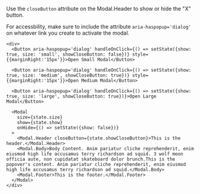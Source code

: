 Use the `closeButton` attribute on the Modal.Header to show or hide the "X" button.

For accessbility, make sure to include the attribute `aria-haspopup='dialog'` on whatever link you create to activate the modal.

```
<div>
  <Button aria-haspopup='dialog' handleOnClick={() => setState({show: true, size: 'small', showCloseButton: false})} style={{marginRight:'15px'}}>Open Small Modal</Button>

  <Button aria-haspopup='dialog' handleOnClick={() => setState({show: true, size: 'medium', showCloseButton: true})} style={{marginRight:'15px'}}>Open Medium Modal</Button>

  <Button aria-haspopup='dialog' handleOnClick={() => setState({show: true, size: 'large', showCloseButton: true})}>Open Large Modal</Button>

  <Modal
    size={state.size}
    show={state.show}
    onHide={() => setState({show: false})}
  >
    <Modal.Header closeButton={state.showCloseButton}>This is the header.</Modal.Header>
    <Modal.Body>Body Content. Anim pariatur cliche reprehenderit, enim eiusmod high life accusamus terry richardson ad squid. 3 wolf moon officia aute, non cupidatat skateboard dolor brunch.This is the popover's content. Anim pariatur cliche reprehenderit, enim eiusmod high life accusamus terry richardson ad squid.</Modal.Body>
    <Modal.Footer>This is the footer.</Modal.Footer>
  </Modal>
</div>
```
